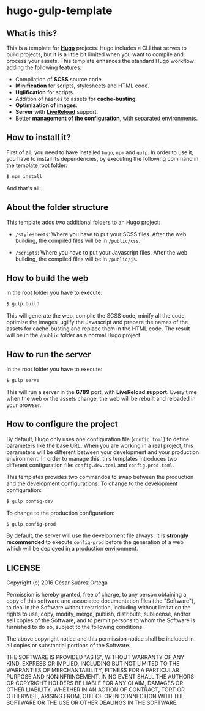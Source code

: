 # hugo-gulp-template
## What is this?
This is a template for **[Hugo](https://gohugo.io/)** projects. Hugo includes a CLI that serves to build projects, but it is a little bit limited when you want to compile and process your assets. This template enhances the standard Hugo workflow adding the following features:
* Compilation of **SCSS** source code.
* **Minification** for scripts, stylesheets and HTML code.
* **Uglification** for scripts.
* Addition of hashes to assets for **cache-busting**.
* **Optimization of images**.
* **Server** with **[LiveReload](http://livereload.com/)** support.
* Better **management of the configuration**, with separated environments.

## How to install it?
First of all, you need to have installed `hugo`, `npm` and `gulp`. In order to use it, you have to install its dependencies, by executing the following command in the template root folder:
```sh
$ npm install
```
And that's all!

## About the folder structure
This template adds two additional folders to an Hugo project:
* `/stylesheets`: Where you have to put your SCSS files. After the web building, the compiled files will be in `/public/css`.

* `/scripts`: Where you have to put your Javascript files. After the web building, the compiled files will be in `/public/js`.

## How to build the web
In the root folder you have to execute:
```sh
$ gulp build
```
This will generate the web, compile the SCSS code, minify all the code, optimize the images, uglify the Javascript and prepare the names of the assets for cache-busting and replace them in the HTML code. The result will be in the `/public` folder as a normal Hugo project.


## How to run the server
In the root folder you have to execute:
```sh
$ gulp serve
```
This will run a server in the **6789** port, with **LiveReload support**. Every time when the web or the assets change, the web will be rebuilt and reloaded in your browser.

## How to configure the project
By default, Hugo only uses one configuration file (`config.toml`) to define parameters like the base URL. When you are working in a real project, this parameters will be different between your development and your production environment. In order to manage this, this templates introduces two different configuration file: `config.dev.toml` and `config.prod.toml`.

This templates provides two commandos to swap between the production and the development configurations. To change to the development configuration:
```sh
$ gulp config-dev
```
To change to the production configuration:
```sh
$ gulp config-prod
```

By default, the server will use the development file always. It is **strongly recommended** to execute `config-prod` before the generation of a web which will be deployed in a production environment.

## LICENSE
Copyright (c) 2016 César Suárez Ortega

Permission is hereby granted, free of charge, to any person obtaining a copy of this software and associated documentation files (the "Software"), to deal in the Software without restriction, including without limitation the rights to use, copy, modify, merge, publish, distribute, sublicense, and/or sell copies of the Software, and to permit persons to whom the Software is furnished to do so, subject to the following conditions:

The above copyright notice and this permission notice shall be included in all copies or substantial portions of the Software.

THE SOFTWARE IS PROVIDED "AS IS", WITHOUT WARRANTY OF ANY KIND, EXPRESS OR IMPLIED, INCLUDING BUT NOT LIMITED TO THE WARRANTIES OF MERCHANTABILITY, FITNESS FOR A PARTICULAR PURPOSE AND NONINFRINGEMENT. IN NO EVENT SHALL THE AUTHORS OR COPYRIGHT HOLDERS BE LIABLE FOR ANY CLAIM, DAMAGES OR OTHER LIABILITY, WHETHER IN AN ACTION OF CONTRACT, TORT OR OTHERWISE, ARISING FROM, OUT OF OR IN CONNECTION WITH THE SOFTWARE OR THE USE OR OTHER DEALINGS IN THE SOFTWARE.
